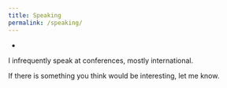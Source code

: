 ```yaml
---
title: Speaking
permalink: /speaking/
---
```

-



I infrequently speak at conferences, mostly international. 

If there is something you think would be interesting, let me know.

